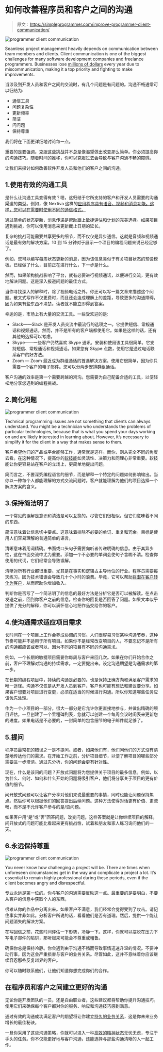 # 如何改善程序员和客户之间的沟通

> 原文：<https://simpleprogrammer.com/improve-programmer-client-communication/>

![programmer client communication](img/e12eff1fad969a1a891b0f5de05c59eb.png)

Seamless project management heavily depends on communication between team members and clients. Client communication is one of the biggest challenges for many software development companies and freelance programmers. Businesses lose [millions of dollars](https://www.shrm.org/resourcesandtools/hr-topics/behavioral-competencies/communication/pages/the-cost-of-poor-communications.aspx) every year due to miscommunication, making it a top priority and fighting to make improvements.

当涉及到开发人员和客户之间的交流时，有几个问题是有问题的。沟通不畅通常可以归结为:

*   通信工具
*   问题复杂性
*   更新频率
*   简洁
*   问问题
*   保持尊重

我们将在下面更详细地讨论每一点。

重要的是要强调，克服这些挑战并不总是像渴望做出改变那么简单。你必须提高你的沟通技巧。随着时间的推移，你可以克服过去会导致与客户沟通不畅的障碍。

让我们来探讨如何改善软件开发人员和他们的客户之间的沟通。

## 1.使用有效的沟通工具

是什么让沟通工具变得有效？嗯，这归结于它所支持的客户和开发人员需要的沟通渠道的类型。例如，像 Nextiva 这样的[应用程序具有语音、视频和消息功能。这样，您可以在需要时使用不同的通信格式。](https://www.ringblaze.com/blog/ringcentral-vs-nextiva/)

通过简单的状态更新，消息传递是帮助跟上[敏捷评估和计划](https://www.amazon.com/dp/0131479415/makithecompsi-20)的完美选择。如果项目遇到挑战，你可以使用消息来更新截止日期的延长。

复杂的挑战可能需要共享更多的细节，而不仅仅是异步通信。这就是音频和视频通话是最有效的解决方案。10 到 15 分钟对于展示一个项目的编程问题来说已经足够了。

例如，您可以编写每周状态更新的消息，因为该信息类似于有关项目状态的预设模板。已经做了什么，目前正在进行什么，下一步是什么。

然而，如果架构挑战影响了平台，就有必要进行视频通话，以便进行交流，更有效地解决问题。这是深入报道问题的最佳方式。

当你寻找深入的解释时，除了视频电话之外，你还可以写一篇文章来描述这个问题。散文式写作不仅更费时，而且还会造成理解上的差距，导致更多的沟通障碍，因为如果有些东西不清楚，读者就不能立即得到答案。

幸运的是，市场上有大量的交流工具。一些受欢迎的是:

*   Slack——Slack 是开发人员交流中最流行的选项之一。它提供短信、常规通话和视频通话。然而，并不是所有的客户端都使用它。如果是这样的话，还有其他的选择可以考虑。
*   Skype——一些客户仍然喜欢 Skype 通讯。安装和使用该工具很简单。它支持短信、常规通话和视频通话。如果您有 Skype 点数，使用它是通过电话联系客户的好方法。
*   Zoom — Zoom 最近成为群组通话的首选解决方案。使用它很简单，因为你只需要一个客户的电子邮件。您可以分两步安排群组通话。

客户沟通的效率是第一个需要跨越的鸿沟。您需要为自己配备合适的工具，以便轻松地分享您遇到的编程挑战。

## 2.简化问题

![programmer client communication](img/009bf1a452f347bebefa54e15ead4512.png)

Technical programming issues are not something that clients can always understand. You might be a technician who understands the problems of particular technologies, because that is what you spend your days working on and are likely interested in learning about. However, it’s necessary to simplify it for the client in a way that makes sense to them.

客户希望他们的产品或平台能够工作，通常就是这样。而你，则从完全不同的角度去看。在这种情况下，提高你的[软技能](https://simpleprogrammer.com/softskills)如灵活性、决策力和同理心非常重要。软技能让你更容易站在客户的立场上，更简单地提出问题。

简而言之，不要深究编程语言的细节，而是解释一个特定的问题如何影响输出。当你以一种每个人都能理解的方式交流问题时，客户就能理解为他们的项目选择一个解决方案的含义。

## 3.保持简洁明了

一个常见的误解是意识和清洁是可以互换的。尽管它们很相似，但它们意味着不同的东西。

简洁意味着让信息切中要点。这意味着排除不必要的单词、重复和冗余。目标是使用人们容易理解的普通简单的语言。

清晰意味着用词精确。书面或口头句子需要向听者传递明确的信息。由于其异步性，这在书面交流中尤为重要。添加一个不必要的单词会使句子含糊不清。检查你使用的代词，它们经常会导致误解。

清晰对所有行业都很重要。尤其是在事实和逻辑占主导地位的行业。程序员需要每天练习，因为技术错误会导致几十个小时的浪费。毕竟，它可以帮助[将潜在客户转化为客户](https://www.signalhire.com/blog/top-places-to-find-prospects-and-turn-them-into-clients/)，从而帮助你增加收入。

判断你是否写了一个简洁明了的信息的最好方法是分析它是否可以被解读。在点击发送之前，回到你客户之前的信息，检查你的回复是否回答了问题。如果文本似乎提供了充分的解释，你可以满怀信心地把作品交给你的客户。

## 4.使沟通需求适应项目需求

长时间在一个项目上工作会养成协调的习惯。人们很容易习惯某种沟通节奏，这种节奏可能并不适用于所有项目。如果你不是经常改变项目的人，不要忘记不是所有的沟通都应该或者可以，因为不同的项目有不同的沟通需求。

例如，一个长期的敏捷项目需要你每周与客户来回几次。如果在你们开始合作之前，客户不理解对沟通的持续需求，一定要提出来。设定沟通期望是沟通需求的第一步。

在长期的编程项目中，持续的沟通是必要的，也是保持正确方向和满足客户需求的唯一途径。沟通不仅仅是从开发人员到客户，客户也可能有想法和建议要分享。如果客户想要对项目进行变更，必须在适当的时候进行沟通。所以你知道哪些任务应该优先处理。

作为一个小项目的一部分，很大一部分是它允许你更直接地参与，并做出精确的项目评估。一旦创建了一个里程碑列表，您就可以创建一个每周会议时间表来更新您的进度。如果电话是不必要的，一封简单的包含细节的电子邮件就足够了。

## 5.提问

程序员最常犯的错误之一是不提问。或者，如果他们有，他们问他们的方式没有清楚地传达他们的需求。在开始工作之前，分析项目细节，以便了解项目的哪些部分需要进一步澄清。通过先分析，你的问题会更有针对性。

现在，什么是该问的问题？开放式问题将为您提供关于项目的最多信息。例如，以为什么、何时、如何和什么开始的问题将吸引客户，他们将分享关于项目的更有价值的细节。

问开放式问题可以让客户分享对他们来说最重要的事情，同时也能让问题保持焦点。然后你可以根据他们的回答提出后续问题。这种方法使得对话更有价值、更流畅，而不是不允许客户参与的是/否问题。

如果客户用“是”或“否”回答问题，改变问题，这样答案就是让你继续项目的解释。问开放式的问题可能比看起来更有挑战性，试着和朋友和家人练习询问他们的一天。

## 6.永远保持尊重

![programmer client communication](img/7c1c5feee676c16770b554a25ed52387.png)

You never know how challenging a project will be. There are times when unforeseen circumstances get in the way and complicate a project a lot. It’s essential to remain highly professional during these periods, even if the client becomes angry and disrespectful.

专业永远是第一位的。你与客户的沟通需要反映这一点。最重要的是要明白，不要从客户的信息中获取个人的东西。

很难从你的作品中分离出来。如果客户不满意，我们经常会觉得受到了攻击。请记住事实并非如此。分析客户所说的话，看看他们是否有道理。然后，提供一个能让问题消失的解决方案。

在写回信之前，花些时间评估一下形势，冷静一下。这样，你就可以摆脱在压力下写电子邮件的陷阱，那听起来可能会不尊重或粗鲁。

确保你总是保持冷静。你会遇到由于沟通不畅而导致事情迅速升温的情况。不要冲动行事，因为这会严重损害与客户的业务关系。尽管如此，这并不意味着你应该继续容忍那些反复越界的客户。

你可以随时联系他们，让他们知道你想完成你们的合作。

## 在程序员和客户之间建立更好的沟通

无论你是开发团队的一员，还是自由职业者，这些建议都将帮助你提升沟通技巧。使用它们来确保每个客户都对你的服务、响应和沟通技巧感到满意。

通过有效的沟通成功满足客户的期望将让你建立[持久的业务关系](https://www.indeed.com/career-advice/career-development/client-relationships)，这是你未来业务增长的最佳秘诀。

一旦你采用了这些沟通策略，你就可以进入一种[高效的精神状态](https://simpleprogrammer.com/programmer-productive-mental-state/)无忧无虑，专注于手头的任务。你不仅能更好地与客户沟通，还能选择与那些沟通清晰的人一起工作。